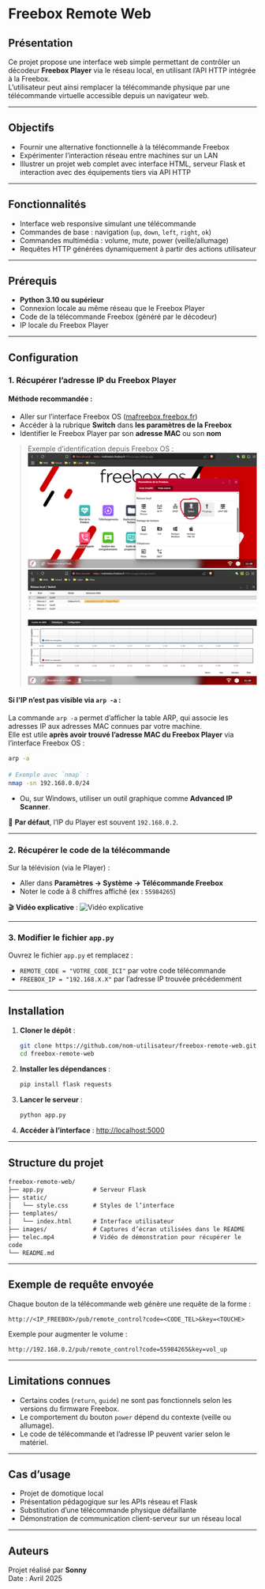 
# Freebox Remote Web

## Présentation

Ce projet propose une interface web simple permettant de contrôler un décodeur **Freebox Player** via le réseau local, en utilisant l’API HTTP intégrée à la Freebox.  
L’utilisateur peut ainsi remplacer la télécommande physique par une télécommande virtuelle accessible depuis un navigateur web.

---

## Objectifs

- Fournir une alternative fonctionnelle à la télécommande Freebox
- Expérimenter l’interaction réseau entre machines sur un LAN
- Illustrer un projet web complet avec interface HTML, serveur Flask et interaction avec des équipements tiers via API HTTP

---

## Fonctionnalités

- Interface web responsive simulant une télécommande
- Commandes de base : navigation (`up`, `down`, `left`, `right`, `ok`)
- Commandes multimédia : volume, mute, power (veille/allumage)
- Requêtes HTTP générées dynamiquement à partir des actions utilisateur

---

## Prérequis

- **Python 3.10 ou supérieur**
- Connexion locale au même réseau que le Freebox Player
- Code de la télécommande Freebox (généré par le décodeur)
- IP locale du Freebox Player

---

## Configuration

### 1. Récupérer l’adresse IP du Freebox Player

#### Méthode recommandée :

- Aller sur l’interface Freebox OS ([mafreebox.freebox.fr](http://mafreebox.freebox.fr))
- Accéder à la rubrique **Switch** dans **les paramètres de la Freebox**
- Identifier le Freebox Player par son **adresse MAC** ou son **nom**

> Exemple d’identification depuis Freebox OS :
> ![Capture Freebox OS](images/switch-access.png)
> ![Capture Freebox OS](images/mac-list.png)

#### Si l'IP n’est pas visible via `arp -a` :

La commande `arp -a` permet d’afficher la table ARP, qui associe les adresses IP aux adresses MAC connues par votre machine.  
Elle est utile **après avoir trouvé l’adresse MAC du Freebox Player** via l’interface Freebox OS :

```bash
arp -a

# Exemple avec `nmap` :
nmap -sn 192.168.0.0/24
```

- Ou, sur Windows, utiliser un outil graphique comme **Advanced IP Scanner**.

📌 **Par défaut**, l’IP du Player est souvent `192.168.0.2`.

---

### 2. Récupérer le code de la télécommande

Sur la télévision (via le Player) :

- Aller dans **Paramètres → Système → Télécommande Freebox**
- Noter le code à 8 chiffres affiché (ex : `55984265`)

🎬 **Vidéo explicative** :
![Vidéo explicative](images/telec.gif)

---

### 3. Modifier le fichier `app.py`

Ouvrez le fichier `app.py` et remplacez :

- `REMOTE_CODE = "VOTRE_CODE_ICI"` par votre code télécommande
- `FREEBOX_IP = "192.168.X.X"` par l’adresse IP trouvée précédemment

---

## Installation

1. **Cloner le dépôt** :
   ```bash
   git clone https://github.com/nom-utilisateur/freebox-remote-web.git
   cd freebox-remote-web
   ```

2. **Installer les dépendances** :
   ```bash
   pip install flask requests
   ```

3. **Lancer le serveur** :
   ```bash
   python app.py
   ```

4. **Accéder à l’interface** :
   [http://localhost:5000](http://localhost:5000)

---

## Structure du projet

```
freebox-remote-web/
├── app.py              # Serveur Flask
├── static/
│   └── style.css       # Styles de l’interface
├── templates/
│   └── index.html      # Interface utilisateur
├── images/             # Captures d’écran utilisées dans le README
├── telec.mp4           # Vidéo de démonstration pour récupérer le code
└── README.md
```

---

## Exemple de requête envoyée

Chaque bouton de la télécommande web génère une requête de la forme :
```
http://<IP_FREEBOX>/pub/remote_control?code=<CODE_TEL>&key=<TOUCHE>
```

Exemple pour augmenter le volume :
```
http://192.168.0.2/pub/remote_control?code=55984265&key=vol_up
```
---

## Limitations connues

- Certains codes (`return`, `guide`) ne sont pas fonctionnels selon les versions du firmware Freebox.
- Le comportement du bouton `power` dépend du contexte (veille ou allumage).
- Le code de télécommande et l’adresse IP peuvent varier selon le matériel.

---

## Cas d’usage

- Projet de domotique local
- Présentation pédagogique sur les APIs réseau et Flask
- Substitution d’une télécommande physique défaillante
- Démonstration de communication client-serveur sur un réseau local

---

## Auteurs

Projet réalisé par **Sonny**  
Date : Avril 2025
